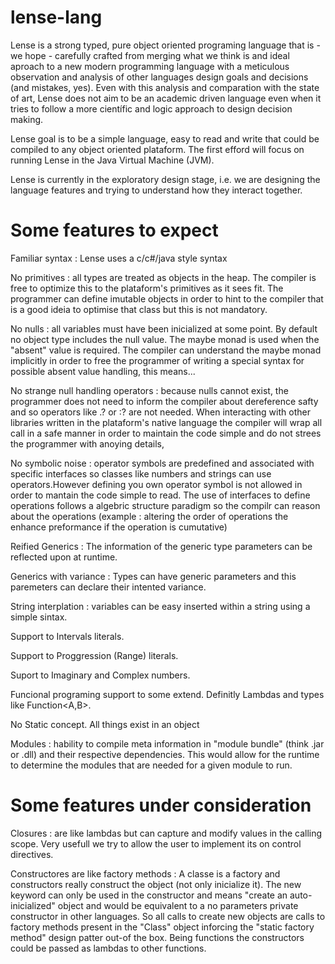 # lense-lang

Lense is a strong typed, pure object oriented programing language that is - we hope - carefully crafted from merging what we think is and ideal aproach to a new modern programming language with a meticulous observation and analysis of other languages design goals and decisions (and mistakes, yes). Even with this analysis and comparation with the state of art, Lense does not aim to be an academic driven language even when it tries to follow a more científic and logic approach to design decision making.

Lense goal is to be a simple language, easy to read and write that could be compiled to any object oriented plataform. The first efford will focus on running Lense in the Java Virtual Machine (JVM).

Lense is currently in the exploratory design stage, i.e. we are designing the language features and trying to understand how they interact together.

# Some features to expect 

Familiar syntax : Lense uses a c/c#/java style syntax 

No primitives : all types are treated as objects in the heap. The compiler is free to optimize this to the plataform's primitives as it sees fit. The programmer can define imutable objects in order to hint to the compiler that is a good ideia to optimise that class but this is not mandatory.

No nulls : all variables must have been inicialized at some point. By default no object type includes the null value. The maybe monad is used when the "absent" value is required. The compiler can understand the maybe monad implicitly in order to free the programmer of writing a special syntax for possible absent value handling, this means... 

No strange null handling operators : because nulls cannot exist, the programmer does not need to inform the compiler about dereference safty and so operators like .? or :? are not needed. When interacting with other libraries written in the plataform's native language the compiler will wrap all call in a safe manner in order to maintain the code simple and do not strees the programmer with anoying details,

No symbolic noise : operator symbols are predefined and associated with specific interfaces so classes like numbers and strings can use operators.However defining you own operator symbol is not allowed in order to mantain the code simple to read. The use of interfaces to define operations follows a algebric structure paradigm so the compilr can reason about the operations (example : altering the order of operations the enhance preformance if the operation is cumutative)

Reified Generics : The information of the generic type parameters can be reflected upon at runtime. 

Generics with variance : Types can have generic parameters and this paremeters can declare their intented variance. 

String interplation : variables can be easy inserted within a string using a simple sintax.

Support to Intervals literals.

Support to Proggression (Range) literals. 

Suport to Imaginary and Complex numbers.

Funcional programing support to some extend. Definitly Lambdas and types like Function<A,B>. 

No Static concept. All things exist in an object

Modules : hability to compile meta information in "module bundle" (think .jar or .dll) and their respective dependencies. This would allow for the runtime to determine the modules that are needed for a given module to run.

# Some features under consideration

Closures : are like lambdas but can capture and modify values in the calling scope. Very usefull we try to allow the user to implement its on control directives.

Constructores are like factory methods : A classe is a factory and constructors really construct the object (not only inicialize it). The new keyword can only be used in the constructor and means "create an auto-inicialized" object and would be equivalent to a no parameters private constructor in other languages. So all calls to create new objects are calls to factory methods present in the "Class" object inforcing the "static factory method" design patter out-of the box. Being functions the constructors could be passed as lambdas to other functions.
